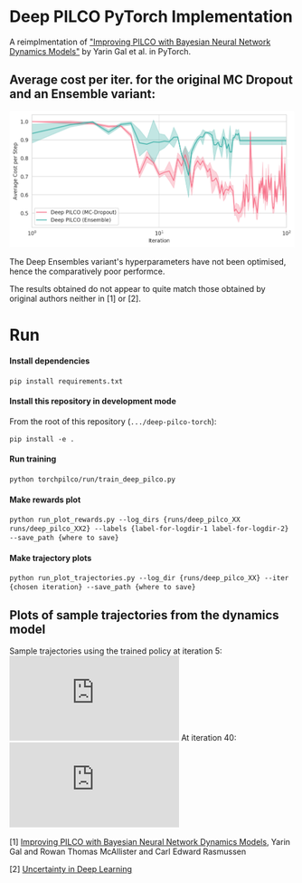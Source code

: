 # Deep PILCO PyTorch Implementation

A reimplmentation of ["Improving PILCO with Bayesian Neural Network Dynamics Models"](http://mlg.eng.cam.ac.uk/yarin/PDFs/DeepPILCO.pdf) by Yarin Gal et al. in PyTorch.

## Average cost per iter. for the original MC Dropout and an Ensemble variant:
![alt text](https://github.com/BrunoKM/deep-pilco-torch/blob/master/figures/rewards-plot.png "Average Cost per Iteration")

The Deep Ensembles variant's hyperparameters have not been optimised, hence the comparatively poor performce. 

The results obtained do not appear to quite match those obtained by original authors neither in [1] or [2].

# Run
#### Install dependencies
```
pip install requirements.txt
```
#### Install this repository in development mode
From the root of this repository (`.../deep-pilco-torch`):
```
pip install -e .
```
#### Run training
```
python torchpilco/run/train_deep_pilco.py
```
#### Make rewards plot
```
python run_plot_rewards.py --log_dirs {runs/deep_pilco_XX runs/deep_pilco_XX2} --labels {label-for-logdir-1 label-for-logdir-2} --save_path {where to save}
```
#### Make trajectory plots
```
python run_plot_trajectories.py --log_dir {runs/deep_pilco_XX} --iter {chosen iteration} --save_path {where to save}
```

## Plots of sample trajectories from the dynamics model
Sample trajectories using the trained policy at iteration 5:
![trajectories1](https://github.com/BrunoKM/deep-pilco-torch/blob/master/figures/traj_mc_1.pdf "Sample Trajectories")
At iteration 40:
![trajectories2](https://github.com/BrunoKM/deep-pilco-torch/blob/master/figures/traj_mc_2.pdf "Sample Trajectories")

[1] [Improving PILCO with Bayesian Neural Network Dynamics Models](http://mlg.eng.cam.ac.uk/yarin/PDFs/DeepPILCO.pdf), Yarin Gal and Rowan Thomas McAllister and Carl Edward Rasmussen

[2] [Uncertainty in Deep Learning](http://mlg.eng.cam.ac.uk/yarin/thesis/thesis.pdf)
